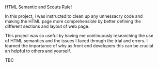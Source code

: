 HTML Semantic and Scouts Rule! 

In this project, I was instructed to clean up any unnessacry code and making the HTML page more comprehensible by better defining the different sections and layout of web page.

This project was so useful by having me continuously researching the use of HTML semantics and the issues I faced through the trial and errors. I learned the importance of why as front end developers this can be crucial an helpful to others and yourself.

TBC

